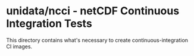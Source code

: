 # unidata/ncci - netCDF Continuous Integration Tests

This directory contains what's necessary to create continuous-integration CI images.
